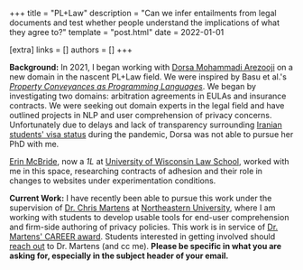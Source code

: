 +++
title = "PL+Law"
description = "Can we infer entailments from legal documents and test whether people understand the implications of what they agree to?"
template = "post.html"
date = 2022-01-01

[extra]
links = []
authors = []
+++

**Background:** In 2021, I began working with [Dorsa Mohammadi Arezooji](https://dorsa-arezooji.github.io/) on a new domain in the nascent PL+Law field. We were inspired by Basu et al.'s _[Property Conveyances as Programming Languages](https://dl.acm.org/doi/pdf/10.1145/3359591.3359734)_. We began by investigating two domains: arbitration agreements in EULAs and insurance contracts. We were seeking out domain experts in the legal field and have outlined projects in NLP and user comprehension of privacy concerns. Unfortunately due to delays and lack of transparency surrounding [Iranian students' visa status](https://www.chronicle.com/article/a-special-kind-of-limbo-iranian-students-troubles-getting-to-the-u-s-threaten-stem-pipeline) during the pandemic, Dorsa was not able to pursue her PhD with me. 

[Erin McBride](https://www.linkedin.com/in/erin-m-mcbride/), now a _1L_ at [University of Wisconsin Law School](https://law.wisc.edu/), worked with me in this space, researching contracts of adhesion and their role in changes to websites under experimentation conditions. 

**Current Work:** I have recently been able to pursue this work under the supervision of [Dr. Chris Martens](https://sites.google.com/ncsu.edu/cmartens) at [Northeastern University](https://camd.northeastern.edu), where I am working with students to develop usable tools for end-user comprehension and firm-side authoring of privacy policies. This work is in service of [Dr. Martens' CAREER award](https://www.nsf.gov/awardsearch/showAward?AWD_ID=1846122&HistoricalAwards=false). Students interested in getting involved should [reach out](mailto:c.martens@northeastern.edu?cc=e.tosch@northeastern.edu") to Dr. Martens (and cc me). **Please be specific in what you are asking for, especially in the subject header of your email.**

<!-- We look forward to attending the [ProLaLa workshop](https://popl22.sigplan.org/home/prolala-2022) and connecting with collaborators. -->